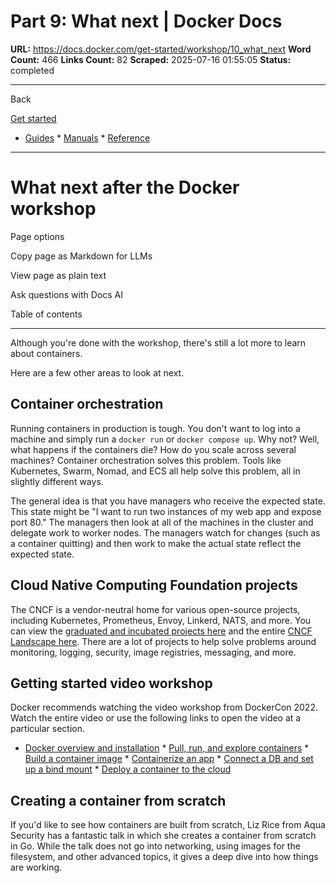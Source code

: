 # Part 9: What next | Docker Docs

**URL:** https://docs.docker.com/get-started/workshop/10_what_next
**Word Count:** 466
**Links Count:** 82
**Scraped:** 2025-07-16 01:55:05
**Status:** completed

---

Back

[Get started](https://docs.docker.com/get-started/)

  * [Guides](https://docs.docker.com/guides/)   * [Manuals](https://docs.docker.com/manuals/)   * [Reference](https://docs.docker.com/reference/)

* * *

# What next after the Docker workshop

Page options

Copy page as Markdown for LLMs

View page as plain text

Ask questions with Docs AI

Table of contents

* * *

Although you're done with the workshop, there's still a lot more to learn about containers.

Here are a few other areas to look at next.

## Container orchestration

Running containers in production is tough. You don't want to log into a machine and simply run a `docker run` or `docker compose up`. Why not? Well, what happens if the containers die? How do you scale across several machines? Container orchestration solves this problem. Tools like Kubernetes, Swarm, Nomad, and ECS all help solve this problem, all in slightly different ways.

The general idea is that you have managers who receive the expected state. This state might be "I want to run two instances of my web app and expose port 80." The managers then look at all of the machines in the cluster and delegate work to worker nodes. The managers watch for changes \(such as a container quitting\) and then work to make the actual state reflect the expected state.

## Cloud Native Computing Foundation projects

The CNCF is a vendor-neutral home for various open-source projects, including Kubernetes, Prometheus, Envoy, Linkerd, NATS, and more. You can view the [graduated and incubated projects here](https://www.cncf.io/projects/) and the entire [CNCF Landscape here](https://landscape.cncf.io/). There are a lot of projects to help solve problems around monitoring, logging, security, image registries, messaging, and more.

## Getting started video workshop

Docker recommends watching the video workshop from DockerCon 2022. Watch the entire video or use the following links to open the video at a particular section.

  * [Docker overview and installation](https://youtu.be/gAGEar5HQoU)   * [Pull, run, and explore containers](https://youtu.be/gAGEar5HQoU?t=1400)   * [Build a container image](https://youtu.be/gAGEar5HQoU?t=3185)   * [Containerize an app](https://youtu.be/gAGEar5HQoU?t=4683)   * [Connect a DB and set up a bind mount](https://youtu.be/gAGEar5HQoU?t=6305)   * [Deploy a container to the cloud](https://youtu.be/gAGEar5HQoU?t=8280)

## Creating a container from scratch

If you'd like to see how containers are built from scratch, Liz Rice from Aqua Security has a fantastic talk in which she creates a container from scratch in Go. While the talk does not go into networking, using images for the filesystem, and other advanced topics, it gives a deep dive into how things are working.